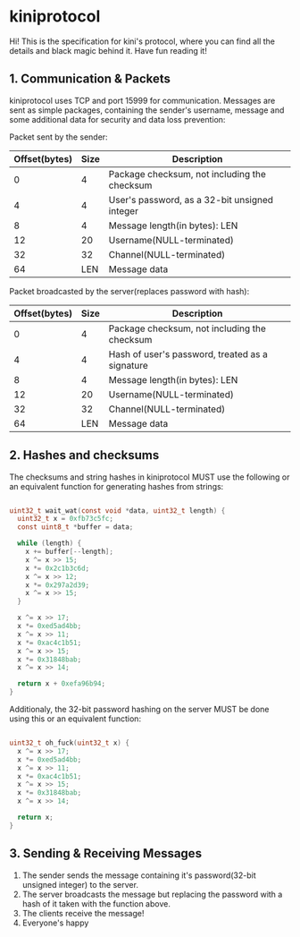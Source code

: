 # kiniprotocol

Hi! This is the specification for kini's protocol, where you can find all the details and black magic behind it. Have fun reading it!

## 1. Communication & Packets

kiniprotocol uses TCP and port 15999 for communication. Messages are sent as simple packages, containing the sender's username, message and some additional data for security and data loss prevention:

Packet sent by the sender:

| Offset(bytes) | Size | Description                                             |
|---------------|------|---------------------------------------------------------|
| 0             | 4    | Package checksum, not including the checksum            |
| 4             | 4    | User's password, as a 32-bit unsigned integer           |
| 8             | 4    | Message length(in bytes): LEN                           |
| 12            | 20   | Username(NULL-terminated)                               |
| 32            | 32   | Channel(NULL-terminated)                                |
| 64            | LEN  | Message data                                            |

Packet broadcasted by the server(replaces password with hash):

| Offset(bytes) | Size | Description                                             |
|---------------|------|---------------------------------------------------------|
| 0             | 4    | Package checksum, not including the checksum            |
| 4             | 4    | Hash of user's password, treated as a signature         |
| 8             | 4    | Message length(in bytes): LEN                           |
| 12            | 20   | Username(NULL-terminated)                               |
| 32            | 32   | Channel(NULL-terminated)                                |
| 64            | LEN  | Message data                                            |

## 2. Hashes and checksums

The checksums and string hashes in kiniprotocol MUST use the following or an equivalent function for generating hashes from strings:

```c

uint32_t wait_wat(const void *data, uint32_t length) {
  uint32_t x = 0xfb73c5fc;
  const uint8_t *buffer = data;

  while (length) {
    x += buffer[--length];
    x ^= x >> 15;
    x *= 0x2c1b3c6d;
    x ^= x >> 12;
    x *= 0x297a2d39;
    x ^= x >> 15;
  }

  x ^= x >> 17;
  x *= 0xed5ad4bb;
  x ^= x >> 11;
  x *= 0xac4c1b51;
  x ^= x >> 15;
  x *= 0x31848bab;
  x ^= x >> 14;

  return x + 0xefa96b94;
}

```

Additionaly, the 32-bit password hashing on the server MUST be done using this or an equivalent function:

```c

uint32_t oh_fuck(uint32_t x) {
  x ^= x >> 17;
  x *= 0xed5ad4bb;
  x ^= x >> 11;
  x *= 0xac4c1b51;
  x ^= x >> 15;
  x *= 0x31848bab;
  x ^= x >> 14;

  return x;
}

```

## 3. Sending & Receiving Messages

1. The sender sends the message containing it's password(32-bit unsigned integer) to the server.
2. The server broadcasts the message but replacing the password with a hash of it taken with the function above.
3. The clients receive the message!
4. Everyone's happy
